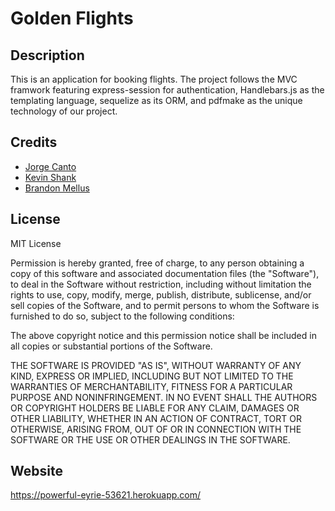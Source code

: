 # Golden Flights

## Description
This is an application for booking flights. The project follows the MVC framwork featuring express-session for authentication, Handlebars.js as the templating language, sequelize as its ORM, and pdfmake as the unique technology of our project.

## Credits
* [Jorge Canto](https://github.com/jcant770)
* [Kevin Shank](https://github.com/Bluekev22)
* [Brandon Mellus](https://github.com/mels065)

## License
MIT License

Permission is hereby granted, free of charge, to any person obtaining a copy of this software and associated documentation files (the "Software"), to deal in the Software without restriction, including without limitation the rights to use, copy, modify, merge, publish, distribute, sublicense, and/or sell copies of the Software, and to permit persons to whom the Software is furnished to do so, subject to the following conditions:

The above copyright notice and this permission notice shall be included in all copies or substantial portions of the Software.

THE SOFTWARE IS PROVIDED "AS IS", WITHOUT WARRANTY OF ANY KIND, EXPRESS OR IMPLIED, INCLUDING BUT NOT LIMITED TO THE WARRANTIES OF MERCHANTABILITY, FITNESS FOR A PARTICULAR PURPOSE AND NONINFRINGEMENT. IN NO EVENT SHALL THE AUTHORS OR COPYRIGHT HOLDERS BE LIABLE FOR ANY CLAIM, DAMAGES OR OTHER LIABILITY, WHETHER IN AN ACTION OF CONTRACT, TORT OR OTHERWISE, ARISING FROM, OUT OF OR IN CONNECTION WITH THE SOFTWARE OR THE USE OR OTHER DEALINGS IN THE SOFTWARE.

## Website
https://powerful-eyrie-53621.herokuapp.com/
